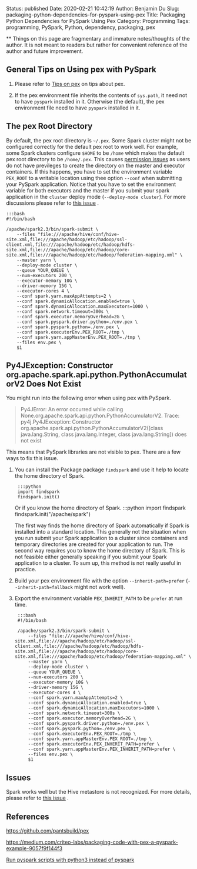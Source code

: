 Status: published
Date: 2020-02-21 10:42:19
Author: Benjamin Du
Slug: packaging-python-dependencies-for-pyspark-using-pex
Title: Packaging Python Dependencies for PySpark Using Pex
Category: Programming
Tags: programming, PySpark, Python, dependency, packaging, pex

**
Things on this page are fragmentary and immature notes/thoughts of the author.
It is not meant to readers but rather for convenient reference of the author and future improvement.


## General Tips on Using pex with PySpark

1. Please refer to [Tips on pex](http://www.legendu.net/misc/blog/tips-on-pex/)
    on tips about pex.

2. If the pex environment file inherits the contents of `sys.path`,
    it need not to have `pyspark` installed in it. 
    Otherwise (the default), 
    the pex environment file need to have `pyspark` installed in it. 

## The pex Root Directory

By default,
the pex root directory is `~/.pex`.
Some Spark cluster might not be configured correctly 
for the default pex root to work well.
For example,
some Spark clusters configure `$HOME` to be `/home`
which makes the default pex root directory to be `/home/.pex`.
This causes [permission issues](https://github.com/pantsbuild/pex/issues/359)
as users do not have previleges to create the directory on the master and executor containers.
If this happens, 
you have to set the environment variable `PEX_ROOT` 
to a writable location using thee option `--conf` 
when submitting your PySpark application.
Notice that you have to set the environment variable 
for both executors and the master 
if you submit your spark application in the `cluster` deploy mode (`--deploy-mode cluster`).
For more discussions please refer to
[this issue](https://github.com/pantsbuild/pex/issues/905)
.

    :::bash
    #!/bin/bash

    /apache/spark2.3/bin/spark-submit \
        --files "file:///apache/hive/conf/hive-site.xml,file:///apache/hadoop/etc/hadoop/ssl-client.xml,file:///apache/hadoop/etc/hadoop/hdfs-site.xml,file:///apache/hadoop/etc/hadoop/core-site.xml,file:///apache/hadoop/etc/hadoop/federation-mapping.xml" \
        --master yarn \
        --deploy-mode cluster \
        --queue YOUR_QUEUE \
        --num-executors 200 \
        --executor-memory 10G \
        --driver-memory 15G \
        --executor-cores 4 \
        --conf spark.yarn.maxAppAttempts=2 \
        --conf spark.dynamicAllocation.enabled=true \
        --conf spark.dynamicAllocation.maxExecutors=1000 \
        --conf spark.network.timeout=300s \
        --conf spark.executor.memoryOverhead=2G \
        --conf spark.pyspark.driver.python=./env.pex \
        --conf spark.pyspark.python=./env.pex \
        --conf spark.executorEnv.PEX_ROOT=./tmp \
        --conf spark.yarn.appMasterEnv.PEX_ROOT=./tmp \
        --files env.pex \
        $1

## Py4JException: Constructor org.apache.spark.api.python.PythonAccumulatorV2 Does Not Exist

You might run into the following error when using pex with PySpark.

> Py4JError: An error occurred while calling None.org.apache.spark.api.python.PythonAccumulatorV2. Trace:
> py4j.Py4JException: Constructor org.apache.spark.api.python.PythonAccumulatorV2([class java.lang.String, class java.lang.Integer, class java.lang.String]) does not exist

This means that PySpark libraries are not visible to pex. 
There are a few ways to fix this issue.

1. You can install the Package package `findspark`
    and use it help to locate the home directory of Spark. 

        :::python
        import findspark
        findspark.init()

    Or if you know the home directory of Spark.
        :::python
        import findspark
        findspark.init("/apache/spark")

    The first way finds the home directory of Spark automatically 
    if Spark is installed into a standard location. 
    This generally not the situation when you run submit your Spark application to a cluster 
    since containers and temporary directories are created for your application to run.
    The second way requires you to know the home directory of Spark.
    This is not feasible either generally speaking if you submit your Spark application to a cluster.
    To sum up, 
    this method is not really useful in practice.

2. Build your pex environment file with the option `--inherit-path=prefer`
    (`--inherit-path=fallback` might not work well).

3. Export the environment variable `PEX_INHERIT_PATH` to be `prefer` at run time.

        :::bash
        #!/bin/bash

        /apache/spark2.3/bin/spark-submit \
            --files "file:///apache/hive/conf/hive-site.xml,file:///apache/hadoop/etc/hadoop/ssl-client.xml,file:///apache/hadoop/etc/hadoop/hdfs-site.xml,file:///apache/hadoop/etc/hadoop/core-site.xml,file:///apache/hadoop/etc/hadoop/federation-mapping.xml" \
            --master yarn \
            --deploy-mode cluster \
            --queue YOUR_QUEUE \
            --num-executors 200 \
            --executor-memory 10G \
            --driver-memory 15G \
            --executor-cores 4 \
            --conf spark.yarn.maxAppAttempts=2 \
            --conf spark.dynamicAllocation.enabled=true \
            --conf spark.dynamicAllocation.maxExecutors=1000 \
            --conf spark.network.timeout=300s \
            --conf spark.executor.memoryOverhead=2G \
            --conf spark.pyspark.driver.python=./env.pex \
            --conf spark.pyspark.python=./env.pex \
            --conf spark.executorEnv.PEX_ROOT=./tmp \
            --conf spark.yarn.appMasterEnv.PEX_ROOT=./tmp \
            --conf spark.executorEnv.PEX_INHERIT_PATH=prefer \
            --conf spark.yarn.appMasterEnv.PEX_INHERIT_PATH=prefer \
            --files env.pex \
            $1

## Issues

Spark works well but the Hive metastore is not recognized.
For more details,
please refer to 
[this issue](https://github.com/pantsbuild/pex/issues/904)
.

## References

https://github.com/pantsbuild/pex

https://medium.com/criteo-labs/packaging-code-with-pex-a-pyspark-example-9057f9f144f3

[Run pyspark scripts with python3 instead of pyspark](https://hang-hu.github.io/spark/2018/10/31/Run-pyspark-scripts-with-python3-instead-of-pyspark.html)

